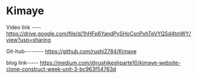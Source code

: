 # Kimaye
  Video link ----  https://drive.google.com/file/d/1hHFp6YandPySHoCsnPxhTeVYQSd4tmWY/view?usp=sharing
 
  Git-hub--------   https://github.com/rushi2784/Kimaye
  
  blog link-----   https://medium.com/@rushikeshparte10/kimaye-website-clone-construct-week-unit-3-bc963f54763d

